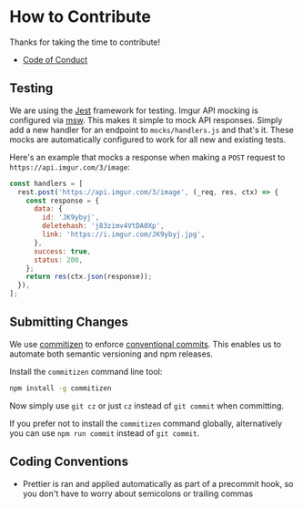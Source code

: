 # How to Contribute

Thanks for taking the time to contribute!

- [Code of Conduct][code of conduct]

## Testing

We are using the [Jest][jest] framework for testing. Imgur API mocking is configured via [msw][msw]. This makes it simple to mock API responses. Simply add a new handler for an endpoint to `mocks/handlers.js` and that's it. These mocks are automatically configured to work for all new and existing tests.

Here's an example that mocks a response when making a `POST` request to `https://api.imgur.com/3/image`:

```js
const handlers = [
  rest.post('https://api.imgur.com/3/image', (_req, res, ctx) => {
    const response = {
      data: {
        id: 'JK9ybyj',
        deletehash: 'j83zimv4VtDA0Xp',
        link: 'https://i.imgur.com/JK9ybyj.jpg',
      },
      success: true,
      status: 200,
    };
    return res(ctx.json(response));
  }),
];
```

## Submitting Changes

We use [commitizen][commitizen] to enforce [conventional commits][conventional commits]. This enables us to automate both semantic versioning and npm releases.

Install the `commitizen` command line tool:

```bash
npm install -g commitizen
```

Now simply use `git cz` or just `cz` instead of `git commit` when committing.

If you prefer not to install the `commitizen` command globally, alternatively you can use `npm run commit` instead of `git commit`.

## Coding Conventions

- Prettier is ran and applied automatically as part of a precommit hook, so you don't have to worry about semicolons or trailing commas

[jest]: https://jestjs.io/
[msw]: https://mswjs.io/
[commitizen]: https://github.com/commitizen/cz-cli
[conventional commits]: https://www.conventionalcommits.org/
[code of conduct]: CODE_OF_CONDUCT.md
